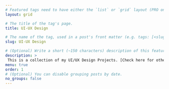 ```yaml
---
# Featured tags need to have either the `list` or `grid` layout (PRO only).
layout: grid

# The title of the tag's page.
title: UI-UX Design

# The name of the tag, used in a post's front matter (e.g. tags: [<slug>]).
slug: UI-UX Design

# (Optional) Write a short (~150 characters) description of this featured tag.
description: >
 This is a collection of my UI/UX Design Projects. [Check here for other websites](/website/) I have deployed for various uses
menu: true
order: 1
# (Optional) You can disable grouping posts by date.
no_groups: false
---
```

